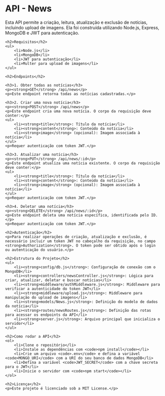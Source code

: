 
<body>
    <h1>API - News</h1>
    <p>Esta API permite a criação, leitura, atualização e exclusão de notícias, incluindo upload de imagens. Ela foi construída utilizando Node.js, Express, MongoDB e JWT para autenticação.</p>

    <h2>Requisitos</h2>
    <ul>
        <li>Node.js</li>
        <li>MongoDB</li>
        <li>JWT para autenticação</li>
        <li>Multer para upload de imagens</li>
    </ul>

    <h2>Endpoints</h2>
    
    <h3>1. Obter todas as notícias</h3>
    <p><strong>GET</strong> /api/news</p>
    <p>Este endpoint retorna todas as notícias cadastradas.</p>

    <h3>2. Criar uma nova notícia</h3>
    <p><strong>POST</strong> /api/news</p>
    <p>Este endpoint cria uma nova notícia. O corpo da requisição deve conter:</p>
    <ul>
        <li><strong>title</strong>: Título da notícia</li>
        <li><strong>content</strong>: Conteúdo da notícia</li>
        <li><strong>image</strong> (opcional): Imagem associada à notícia</li>
    </ul>
    <p>Requer autenticação com token JWT.</p>

    <h3>3. Atualizar uma notícia</h3>
    <p><strong>PUT</strong> /api/news/:id</p>
    <p>Este endpoint atualiza uma notícia existente. O corpo da requisição deve conter:</p>
    <ul>
        <li><strong>title</strong>: Título da notícia</li>
        <li><strong>content</strong>: Conteúdo da notícia</li>
        <li><strong>image</strong> (opcional): Imagem associada à notícia</li>
    </ul>
    <p>Requer autenticação com token JWT.</p>

    <h3>4. Deletar uma notícia</h3>
    <p><strong>DELETE</strong> /api/news/:id</p>
    <p>Este endpoint deleta uma notícia específica, identificada pelo ID.</p>
    <p>Requer autenticação com token JWT.</p>

    <h2>Autenticação</h2>
    <p>Para realizar operações de criação, atualização e exclusão, é necessário incluir um token JWT no cabeçalho da requisição, no campo <strong>Authorization</strong>. O token pode ser obtido após o login ou autenticação do usuário.</p>

    <h2>Estrutura do Projeto</h2>
    <ul>
        <li><strong>config/db.js</strong>: Configuração de conexão com o MongoDB</li>
        <li><strong>controllers/newsController.js</strong>: Lógica para criar, atualizar, deletar e buscar notícias</li>
        <li><strong>middleware/authMiddleware.js</strong>: Middleware para verificar a autenticidade do token JWT</li>
        <li><strong>middleware/upload.js</strong>: Middleware para manipulação do upload de imagens</li>
        <li><strong>models/News.js</strong>: Definição do modelo de dados da notícia</li>
        <li><strong>routes/newsRoutes.js</strong>: Definição das rotas para acessar os endpoints da API</li>
        <li><strong>server.js</strong>: Arquivo principal que inicializa o servidor</li>
    </ul>

    <h2>Como rodar a API</h2>
    <ol>
        <li>Clone o repositório</li>
        <li>Instale as dependências com <code>npm install</code></li>
        <li>Crie um arquivo <code>.env</code> e defina a variável <code>MONGO_URI</code> com a URI do seu banco de dados MongoDB</li>
        <li>Defina a variável <code>JWT_SECRET</code> com a chave secreta para o JWT</li>
        <li>Inicie o servidor com <code>npm start</code></li>
    </ol>

    <h2>Licença</h2>
    <p>Este projeto é licenciado sob a MIT License.</p>
</body>
</html>


